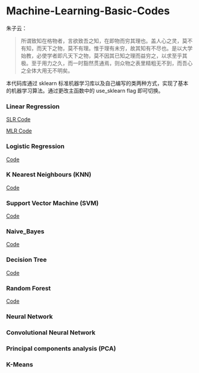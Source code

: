 # Machine-Learning-Basic-Codes

朱子云：

> 所谓致知在格物者，言欲致吾之知，在即物而穷其理也。盖人心之灵，莫不有知，而天下之物，莫不有理。惟于理有未穷，故其知有不尽也。是以大学始教，必使学者即凡天下之物，莫不因其已知之理而益穷之，以求至乎其极。至于用力之久，而一时豁然贯通焉，则众物之表里精粗无不到，而吾心之全体大用无不明矣。



本代码库通过 sklearn 标准机器学习库以及自己编写的类两种方式，实现了基本的机器学习算法。通过更改主函数中的 use_sklearn flag 即可切换。

### Linear Regression
[SLR Code](./1Single_Linear_Regression/1Single_Linear_Regression.py)

[MLR Code](./2Multiple_Linear_Regression/2Multiple_Linear_Regression.py)

### Logistic Regression
[Code](./3Logistic_Regression/3Logistic_Regression.py)


### K Nearest Neighbours (KNN)
[Code](./4K_Nearest_Neighbours/4K_Nearest_Neighbours.py)


### Support Vector Machine (SVM)
[Code](./5Support_Vector_Machine/5Support_Vector_Machine.py)


### Naive_Bayes
[Code](./6Naive_Bayes/6Naive_Bayes.py)




### Decision Tree
[Code](./7Decision_Trees/7Decision_Trees.py)


### Random Forest 
[Code](./8Random_Forest/8Random_Forest.py)

### Neural Network


### Convolutional Neural Network



### Principal components analysis (PCA)



### K-Means




